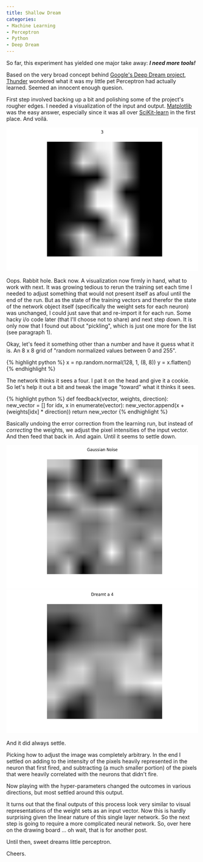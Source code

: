 ```yaml
---
title: Shallow Dream
categories:
- Machine Learning
- Perceptron
- Python
- Deep Dream
---
```


So far, this experiment has yielded one major take away: **_I need more tools!_**

Based on the very broad concept behind [Google's Deep Dream project](http://deepdreamgenerator.com/), [Thunder](https://github.com/ThunderShiviah) wondered what it was my little pet Perceptron had actually learned. Seemed an innocent enough quesion.  


First step involved backing up a bit and polishing some of the project's rougher edges. I needed a visualization of the input and output.  [Matplotlib](http://matplotlib.org/) was the easy answer, especially since it was all over [SciKit-learn](http://scikit-learn.org/stable/index.html) in the first place.  And voilá.

![Number 3](/images/three.png)

Oops. Rabbit hole.  Back now.  A visualization now firmly in hand, what to work with next.  It was growing tedious to rerun the training set each time I needed to adjust something that would not present itself as afoul until the end of the run.  But as the state of the training vectors and therefor the state of the network object itself (specifically the weight sets for each neuron) was unchanged, I could just save that and re-import it for each run.  Some hacky i/o code later (that I'll choose not to share) and next step down.  It is only now that I found out about "pickling", which is just one more for the list (see paragraph 1).

Okay, let's feed it something other than a number and have it guess what it is.  An 8 x 8 grid of "random normalized values between 0 and 255".

{% highlight python %}
x = np.random.normal(128, 1, (8, 8))
y = x.flatten()
{% endhighlight %}

The network thinks it sees a four.  I pat it on the head and give it a cookie.  So let's help it out a bit and tweak the image "toward" what it thinks it sees.

{% highlight python %}
def feedback(vector, weights, direction):
    new_vector = []
    for idx, x in enumerate(vector):
        new_vector.append(x + (weights[idx] * direction))
    return new_vector
{% endhighlight %}

Basically undoing the error correction from the learning run, but instead of *correcting* the weights, we adjust the pixel intensities of the input vector.  And then feed that back in.  And again.  Until it seems to settle down.

![Gaussian Noise](/images/gauss_noise.png)
![Dreamt 4](/images/dream4.png)

And it did always settle.

Picking how to adjust the image was completely arbitrary.  In the end I settled on adding to the intensity of the pixels heavily represented in the neuron that first fired, and subtracting (a much smaller portion) of the pixels that were heavily correlated with the neurons that didn't fire.

Now playing with the hyper-parameters changed the outcomes in various directions, but most settled around this output.

It turns out that the final outputs of this process look very similar to visual representations of the weight sets as an input vector.  Now this is hardly surprising given the linear nature of this single layer network.  So the next step is going to require a more complicated neural network.  So, over here on the drawing board ... oh wait, that is for another post.

Until then, sweet dreams little perceptron.

Cheers.